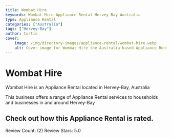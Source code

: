 ```yaml
---
title: Wombat Hire
keywords: Wombat Hire Appliance Rental Hervey-Bay Australia 
type: Appliance Rental 
categories: ["Australia"]
tags: ["Hervey-Bay"]
author: Curtis
cover:
    image: /img/directory-images/appliance-rental/wombat-hire.webp
    alt: Cover image for Wombat Hire the Australia based Appliance Rental servicing Hervey-Bay 
---
```


# Wombat Hire
Wombat Hire is an Appliance Rental located in Hervey-Bay, Australia

This business offers a range of Appliance Rental services to households and businesses in and around Hervey-Bay

## Check out how this Appliance Rental is rated.
Review Count: (2)
Review Stars: 5.0
